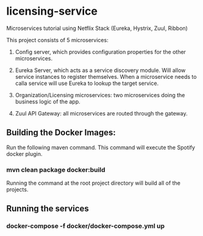# licensing-service
Microservices tutorial using Netflix Stack (Eureka, Hystrix, Zuul, Ribbon)

This project consists of 5 microservices:

1. Config server, which provides configuration properties for the other microservices.


2. Eureka Server, which acts as a service discovery module. Will allow service instances to register themselves.  When a microservice needs to calla service will use Eureka to lookup the target service.


3. Organization/Licensing microservices: two microservices doing the business logic of the app.

4. Zuul API Gateway: all microservices are routed through the gateway.

## Building the Docker Images:
Run the following maven command. This command will execute the Spotify docker plugin.

### mvn clean package docker:build

Running the command at the root project directory will build all of the projects.

## Running the services

### docker-compose -f docker/docker-compose.yml up
